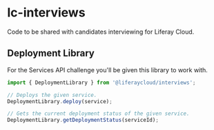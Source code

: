 # lc-interviews

Code to be shared with candidates interviewing for Liferay Cloud.

## Deployment Library

For the Services API challenge you'll be given this library to work with.

```js
import { DeploymentLibrary } from '@liferaycloud/interviews';

// Deploys the given service.
DeploymentLibrary.deploy(service);

// Gets the current deployment status of the given service.
DeploymentLibrary.getDeploymentStatus(serviceId);
```
